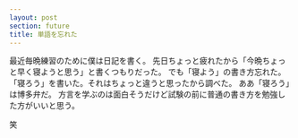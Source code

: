 ```yaml
---
layout: post
section: future
title: 単語を忘れた
---
```

最近毎晩練習のために僕は日記を書く。
先日ちょっと疲れたから「今晩ちょっと早く寝ようと思う」と書くつもりだった。
でも「寝よう」の書き方忘れた。
「寝ろう」を書いた。それはちょっと違うと思ったから調べた。
ああ「寝ろう」は博多弁だ。
方言を学ぶのは面白そうだけど試験の前に普通の書き方を勉強した方がいいと思う。

笑 